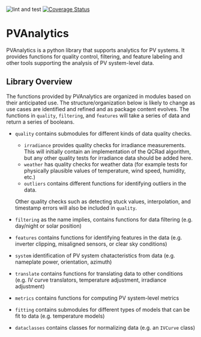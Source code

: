 ![lint and test](https://github.com/pvlib/pvanalytics/workflows/lint%20and%20test/badge.svg)
[![Coverage Status](https://coveralls.io/repos/github/pvlib/pvanalytics/badge.svg?branch=master)](https://coveralls.io/github/pvlib/pvanalytics?branch=master)

# PVAnalytics

PVAnalytics is a python library that supports analytics for PV
systems. It provides functions for quality control, filtering, and
feature labeling and other tools supporting the analysis of PV
system-level data.

## Library Overview

The functions provided by PVAnalytics are organized in modules based
on their anticipated use.  The structure/organization below is likely
to change as use cases are identified and refined and as package
content evolves.  The functions in `quality`, `filtering`, and
`features` will take a series of data and return a series of booleans.
* `quality` contains submodules for different kinds of data quality
  checks.
  * `irradiance` provides quality checks for irradiance
    measurements. This will initially contain an implementation of the
    QCRad algorithm, but any other quality tests for irradiance data
    should be added here.
  * `weather` has quality checks for weather data (for example tests
    for physically plausible values of temperature, wind speed,
    humidity, etc.)
  * `outliers` contains different functions for identifying outliers
    in the data.

  Other quality checks such as detecting stuck values, interpolation,
  and timestamp errors will also be included in `quality`.
* `filtering` as the name implies, contains functions for data
  filtering (e.g. day/night or solar position)
* `features` contains functions for identifying features in the data
  (e.g. inverter clipping, misaligned sensors, or clear sky
  conditions)
* `system` identification of PV system chatacteristics from data
  (e.g. nameplate power, orientation, azimuth)
* `translate` contains functions for translating data to other
  conditions (e.g. IV curve translators, temperature adjustment,
  irradiance adjustment)
* `metrics` contains functions for computing PV system-level metrics
* `fitting` contains submodules for different types of models that can
  be fit to data (e.g.  temperature models)
* `dataclasses` contains classes for normalizing data (e.g. an
  `IVCurve` class)
